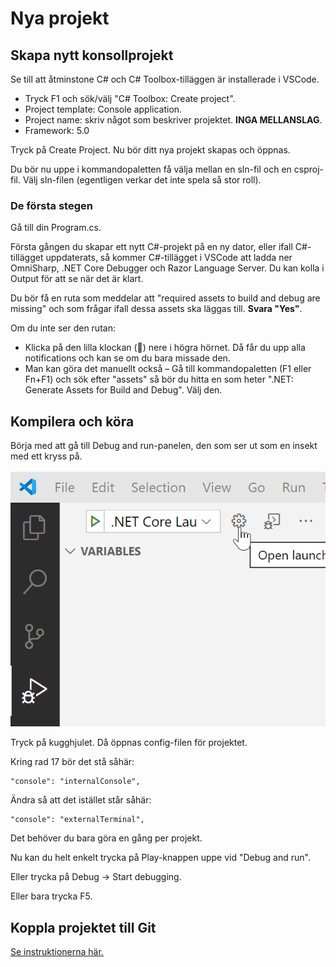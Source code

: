 # Nya projekt

## Skapa nytt konsollprojekt

Se till att åtminstone C\# och C\# Toolbox-tilläggen är installerade i VSCode.

* Tryck F1 och sök/välj "C\# Toolbox: Create project".
* Project template: Console application.
* Project name: skriv något som beskriver projektet. **INGA MELLANSLAG**.
* Framework: 5.0

Tryck på Create Project. Nu bör ditt nya projekt skapas och öppnas.

Du bör nu uppe i kommandopaletten få välja mellan en sln-fil och en csproj-fil. Välj sln-filen \(egentligen verkar det inte spela så stor roll\).

### De första stegen

Gå till din Program.cs.

Första gången du skapar ett nytt C\#-projekt på en ny dator, eller ifall C\#-tillägget uppdaterats, så kommer C\#-tillägget i VSCode att ladda ner OmniSharp, .NET Core Debugger och Razor Language Server. Du kan kolla i Output för att se när det är klart.

Du bör få en ruta som meddelar att "required assets to build and debug are missing" och som frågar ifall dessa assets ska läggas till. **Svara "Yes"**.

Om du inte ser den rutan:

* Klicka på den lilla klockan \(🔔\) nere i högra hörnet. Då får du upp alla notifications och kan se om du bara missade den.
* Man kan göra det manuellt också – Gå till kommandopaletten \(F1 eller Fn+F1\) och sök efter "assets" så bör du hitta en som heter ".NET: Generate Assets for Build and Debug". Välj den.

## Kompilera och köra

Börja med att gå till Debug and run-panelen, den som ser ut som en insekt med ett kryss på.  
  
![](../../.gitbook/assets/image%20%283%29.png) 

Tryck på kugghjulet. Då öppnas config-filen för projektet.

Kring rad 17 bör det stå såhär:

```text
"console": "internalConsole",
```

Ändra så att det istället står såhär:

```text
"console": "externalTerminal",
```

Det behöver du bara göra en gång per projekt.

Nu kan du helt enkelt trycka på Play-knappen uppe vid "Debug and run".

Eller trycka på Debug → Start debugging.

Eller bara trycka F5.

## Koppla projektet till Git

[Se instruktionerna här.](../git-and-github/)

